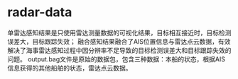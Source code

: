 # radar-data
单雷达感知结果是只使用雷达测量数据的可视化结果，目标相互接近时，目标检测误差大，目标跟踪失效；
融合感知结果融合了AIS位置信息与雷达点云数据，有效解决了海事雷达感知过程中因分辨率不足导致的目标检测误差大和目标跟踪失效的问题。
output.bag文件是原始的数据包，包含三种数据：本船的状态，根据AIS信息获得的其他船舶的状态，雷达点云数据。
